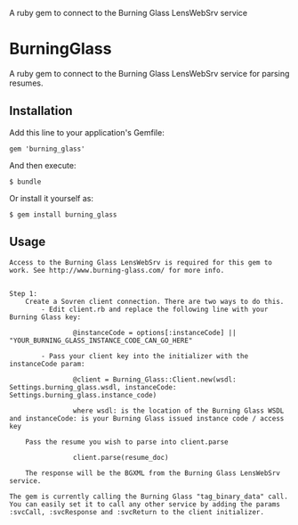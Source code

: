 
A ruby gem to connect to the Burning Glass LensWebSrv service

# BurningGlass

A ruby gem to connect to the Burning Glass LensWebSrv service for parsing resumes.

## Installation

Add this line to your application's Gemfile:

    gem 'burning_glass'

And then execute:

    $ bundle

Or install it yourself as:

    $ gem install burning_glass

## Usage

    Access to the Burning Glass LensWebSrv is required for this gem to work. See http://www.burning-glass.com/ for more info.


    Step 1:
        Create a Sovren client connection. There are two ways to do this.
            - Edit client.rb and replace the following line with your Burning Glass key:

                    @instanceCode = options[:instanceCode] || "YOUR_BURNING_GLASS_INSTANCE_CODE_CAN_GO_HERE"

            - Pass your client key into the initializer with the instanceCode param:

                    @client = Burning_Glass::Client.new(wsdl: Settings.burning_glass.wsdl, instanceCode: Settings.burning_glass.instance_code)

                    where wsdl: is the location of the Burning Glass WSDL and instanceCode: is your Burning Glass issued instance code / access key

        Pass the resume you wish to parse into client.parse

                    client.parse(resume_doc)

        The response will be the BGXML from the Burning Glass LensWebSrv service.

    The gem is currently calling the Burning Glass "tag_binary_data" call. You can easily set it to call any other service by adding the params :svcCall, :svcResponse and :svcReturn to the client initializer.
